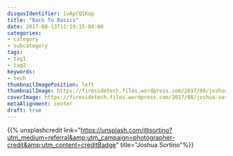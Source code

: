 ```yaml
---
disqusIdentifier: ivApCQ1Kop
title: "Back To Basics"
date: 2017-08-13T11:19:15-04:00
categories:
- category
- subcategory
tags:
- tag1
- tag2
keywords:
- tech
thumbnailImagePosition: left
thumbnailImage: https://firesidetech.files.wordpress.com/2017/08/joshua-sortino-228788.jpg
coverImage: https://firesidetech.files.wordpress.com/2017/08/joshua-sortino-228788.jpg
metaAlignment: center
draft: true
---
```



<!--more-->

{{% unsplashcredit link="https://unsplash.com/@sortino?utm_medium=referral&amp;utm_campaign=photographer-credit&amp;utm_content=creditBadge" title="Joshua Sortino"%}}


